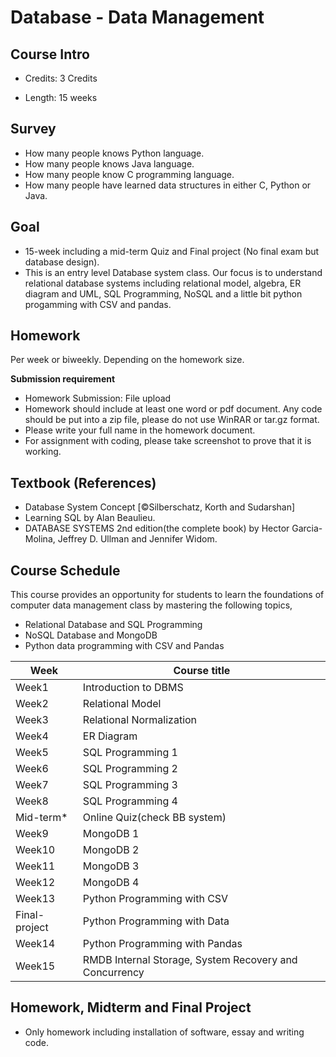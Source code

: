 # Database - Data Management

## Course Intro

- Credits: 3 Credits

- Length: 15 weeks

## Survey

* How many people knows Python language.
* How many people knows Java language.
* How many people know C programming language.
* How many people have learned data structures in either C, Python or Java.

## Goal

* 15-week including a mid-term Quiz and Final project (No final exam but database design).
* This is an entry level Database system class. Our focus is to understand
 relational database systems including relational model, algebra, ER diagram and UML, SQL Programming, NoSQL and a little bit python progamming with CSV and pandas.

## Homework

Per week or biweekly. Depending on the homework size.

**Submission requirement**

* Homework Submission: File upload
* Homework should include at least one word or pdf document. Any code should be put into a zip file, please do not use WinRAR or tar.gz format.
* Please write your full name in the homework document.
* For assignment with coding, please take screenshot to prove that it is working.

## Textbook (References)

* Database System Concept [©Silberschatz, Korth and Sudarshan]
* Learning SQL by Alan Beaulieu.
* DATABASE SYSTEMS 2nd edition(the complete book) by Hector Garcia-Molina, Jeffrey D. Ullman and Jennifer Widom.

## Course Schedule

This course provides an opportunity for students to learn the foundations of computer data management class by mastering the following topics,

* Relational Database and SQL Programming
* NoSQL Database and MongoDB
* Python data programming with CSV and Pandas

| Week          | Course title                     |
|---------------|----------------------------------|
| Week1         | Introduction to DBMS             |
| Week2         | Relational Model                 |
| Week3         | Relational Normalization         |
| Week4         | ER Diagram                       |
| Week5         | SQL Programming 1                |
| Week6         | SQL Programming 2                |
| Week7         | SQL Programming 3                |
| Week8         | SQL Programming 4                |
| Mid-term*     | Online Quiz(check BB system)     |
| Week9         | MongoDB 1                        |
| Week10        | MongoDB 2                        |
| Week11        | MongoDB 3                        |
| Week12        | MongoDB 4                        |
| Week13        | Python Programming with CSV      |
| Final-project | Python Programming with Data     |
| Week14        | Python Programming with Pandas |
| Week15        | RMDB Internal Storage, System Recovery and Concurrency|

## Homework, Midterm and Final Project

* Only homework including installation of software, essay and writing code.
